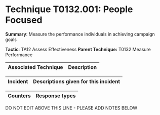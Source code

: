 # Technique T0132.001: People Focused

**Summary**: Measure the performance individuals in achieving campaign goals

**Tactic**: TA12 Assess Effectiveness            **Parent Technique:** T0132 Measure Performance


| Associated Technique | Description |
| --------- | ------------------------- |



| Incident | Descriptions given for this incident |
| -------- | -------------------- |



| Counters | Response types |
| -------- | -------------- |


DO NOT EDIT ABOVE THIS LINE - PLEASE ADD NOTES BELOW
